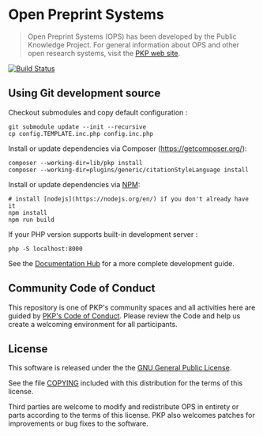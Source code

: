 # Open Preprint Systems

> Open Preprint Systems (OPS) has been developed by the Public Knowledge Project. For general information about OPS and other open research systems, visit the [PKP web site][pkp].

[![Build Status](https://app.travis-ci.com/pkp/ops.svg?branch=main)](https://app.travis-ci.com/pkp/ops)

## Using Git development source

Checkout submodules and copy default configuration :

    git submodule update --init --recursive
    cp config.TEMPLATE.inc.php config.inc.php

Install or update dependencies via Composer (https://getcomposer.org/):

    composer --working-dir=lib/pkp install
    composer --working-dir=plugins/generic/citationStyleLanguage install

Install or update dependencies via [NPM](https://www.npmjs.com/):

    # install [nodejs](https://nodejs.org/en/) if you don't already have it
    npm install
    npm run build

If your PHP version supports built-in development server :

    php -S localhost:8000

See the [Documentation Hub][doc-hub] for a more complete development guide.

## Community Code of Conduct
This repository is one of PKP's community spaces and all activities here are guided by [PKP's Code of Conduct](https://pkp.sfu.ca/code-of-conduct/). Please review the Code and help us create a welcoming environment for all participants.

## License

This software is released under the the [GNU General Public License][gpl-licence].

See the file [COPYING][gpl-licence] included with this distribution for the terms
of this license.

Third parties are welcome to modify and redistribute OPS in entirety or parts
according to the terms of this license. PKP also welcomes patches for
improvements or bug fixes to the software.

[pkp]: https://pkp.sfu.ca/
[readme]: docs/README.md
[doc-hub]: https://docs.pkp.sfu.ca/
[php-unit]: https://phpunit.de/
[gpl-licence]: docs/COPYING

